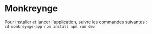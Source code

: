# Monkreynge<br />
Pour installer et lancer l'application, suivre les commandes suivantes :<br />
`
cd monkreynge-app
npm install
npm run dev
`
